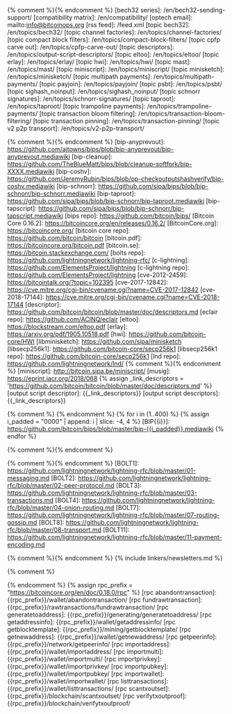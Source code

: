 {% comment %}<!-- internal site links, alphabetical order -->{% endcomment %}
[bech32 series]: /en/bech32-sending-support/
[compatibility matrix]: /en/compatibility/
[optech email]: mailto:info@bitcoinops.org
[rss feed]: /feed.xml
[topic bech32]: /en/topics/bech32/
[topic channel factories]: /en/topics/channel-factories/
[topic compact block filters]: /en/topics/compact-block-filters/
[topic cpfp carve out]: /en/topics/cpfp-carve-out/
[topic descriptors]: /en/topics/output-script-descriptors/
[topic eltoo]: /en/topics/eltoo/
[topic erlay]: /en/topics/erlay/
[topic hwi]: /en/topics/hwi/
[topic mast]: /en/topics/mast/
[topic miniscript]: /en/topics/miniscript/
[topic minisketch]: /en/topics/minisketch/
[topic multipath payments]: /en/topics/multipath-payments/
[topic payjoin]: /en/topics/payjoin/
[topic psbt]: /en/topics/psbt/
[topic sighash_noinput]: /en/topics/sighash_noinput/
[topic schnorr signatures]: /en/topics/schnorr-signatures/
[topic taproot]: /en/topics/taproot/
[topic trampoline payments]: /en/topics/trampoline-payments/
[topic transaction bloom filtering]: /en/topics/transaction-bloom-filtering/
[topic transaction pinning]: /en/topics/transaction-pinning/
[topic v2 p2p transport]: /en/topics/v2-p2p-transport/

{% comment %}<!-- reused (or likely to be reused) external links, alphabetical order -->{% endcomment %}
[bip-anyprevout]: https://github.com/ajtowns/bips/blob/bip-anyprevout/bip-anyprevout.mediawiki
[bip-cleanup]: https://github.com/TheBlueMatt/bips/blob/cleanup-softfork/bip-XXXX.mediawiki
[bip-coshv]: https://github.com/JeremyRubin/bips/blob/op-checkoutputshashverify/bip-coshv.mediawiki
[bip-schnorr]: https://github.com/sipa/bips/blob/bip-schnorr/bip-schnorr.mediawiki
[bip-taproot]: https://github.com/sipa/bips/blob/bip-schnorr/bip-taproot.mediawiki
[bip-tapscript]: https://github.com/sipa/bips/blob/bip-schnorr/bip-tapscript.mediawiki
[bips repo]: https://github.com/bitcoin/bips/
[Bitcoin Core 0.16.2]: https://bitcoincore.org/en/releases/0.16.2/
[BitcoinCore.org]: https://bitcoincore.org/
[bitcoin core repo]: https://github.com/bitcoin/bitcoin
[bitcoin.pdf]: https://bitcoincore.org/bitcoin.pdf
[bitcoin.se]: https://bitcoin.stackexchange.com/
[bolts repo]: https://github.com/lightningnetwork/lightning-rfc/
[c-lightning]: https://github.com/ElementsProject/lightning
[c-lightning repo]: https://github.com/ElementsProject/lightning
[cve-2012-2459]: https://bitcointalk.org/?topic=102395
[cve-2017-12842]: https://cve.mitre.org/cgi-bin/cvename.cgi?name=CVE-2017-12842
[cve-2018-17144]: https://cve.mitre.org/cgi-bin/cvename.cgi?name=CVE-2018-17144
[descriptor]: https://github.com/bitcoin/bitcoin/blob/master/doc/descriptors.md
[eclair repo]: https://github.com/ACINQ/eclair
[eltoo]: https://blockstream.com/eltoo.pdf
[erlay]: https://arxiv.org/pdf/1905.10518.pdf
[hwi]: https://github.com/bitcoin-core/HWI
[libminisketch]: https://github.com/sipa/minisketch
[libsecp256k1]: https://github.com/bitcoin-core/secp256k1
[libsecp256k1 repo]: https://github.com/bitcoin-core/secp256k1
[lnd repo]: https://github.com/lightningnetwork/lnd/
{% comment %}<!-- TODO: switch miniscript link to some sort of overview page when available -->{% endcomment %}
[miniscript]: http://bitcoin.sipa.be/miniscript/
[musig]: https://eprint.iacr.org/2018/068
{% assign _link_descriptors = 'https://github.com/bitcoin/bitcoin/blob/master/doc/descriptors.md' %}
[output script descriptor]: {{_link_descriptors}}
[output script descriptors]: {{_link_descriptors}}

{% comment %}<!-- BIPs in order lowest to highest
Note: as of 2019-02-24/Jekyll 3.8.3, this is currently inefficient as
the loop is run each time this file is included (but it still only adds
about 1 second of compile time to the whole site).  However, Jekyll 4.0
is expected to cache rendered includes so that, if none of the variables
in the included file is redefined, the cached file will be used, so the
loop will only be run once no matter how many times this file is
included in documents.  See https://github.com/jekyll/jekyll/pull/7108
for details --> {% endcomment %}
{% for i in (1..400) %}
{% assign i_padded = "0000" | append: i | slice: -4, 4 %}
[BIP{{i}}]: https://github.com/bitcoin/bips/blob/master/bip-{{i_padded}}.mediawiki
{% endfor %}

{% comment %}<!-- Later link definitions supersede earlier definitions.
When more recent information about a BIP is available not in the regular
place, put links here. -->{% endcomment %}

{% comment %}<!-- BOLTs in order lowest to highest -->{% endcomment %}
[BOLT1]: https://github.com/lightningnetwork/lightning-rfc/blob/master/01-messaging.md
[BOLT2]: https://github.com/lightningnetwork/lightning-rfc/blob/master/02-peer-protocol.md
[BOLT3]: https://github.com/lightningnetwork/lightning-rfc/blob/master/03-transactions.md
[BOLT4]: https://github.com/lightningnetwork/lightning-rfc/blob/master/04-onion-routing.md
[BOLT7]: https://github.com/lightningnetwork/lightning-rfc/blob/master/07-routing-gossip.md
[BOLT8]: https://github.com/lightningnetwork/lightning-rfc/blob/master/08-transport.md
[BOLT11]: https://github.com/lightningnetwork/lightning-rfc/blob/master/11-payment-encoding.md

{% comment %}<!-- links old newsletters -->{% endcomment %}
{% include linkers/newsletters.md %}

{% comment %}
<!--REQUIRES PERIODIC UPDATE: update rpc_version below to latest
version of BitcoinCore.org's RPC docs-->
{% endcomment %}
{% assign rpc_prefix = "https://bitcoincore.org/en/doc/0.18.0/rpc" %}
[rpc abandontransaction]: {{rpc_prefix}}/wallet/abandontransaction/
[rpc fundrawtransaction]: {{rpc_prefix}}/rawtransactions/fundrawtransaction/
[rpc generatetoaddress]: {{rpc_prefix}}/generating/generatetoaddress/
[rpc getaddressinfo]: {{rpc_prefix}}/wallet/getaddressinfo/
[rpc getblocktemplate]: {{rpc_prefix}}/mining/getblocktemplate/
[rpc getnewaddress]: {{rpc_prefix}}/wallet/getnewaddress/
[rpc getpeerinfo]: {{rpc_prefix}}/network/getpeerinfo/
[rpc importaddress]:   {{rpc_prefix}}/wallet/importaddress/
[rpc importmulti]:   {{rpc_prefix}}/wallet/importmulti/
[rpc importprivkey]:   {{rpc_prefix}}/wallet/importprivkey/
[rpc importpubkey]:   {{rpc_prefix}}/wallet/importpubkey/
[rpc importwallet]:   {{rpc_prefix}}/wallet/importwallet/
[rpc listtransactions]: {{rpc_prefix}}/wallet/listtransactions/
[rpc scantxoutset]:   {{rpc_prefix}}/blockchain/scantxoutset/
[rpc verifytxoutproof]:   {{rpc_prefix}}/blockchain/verifytxoutproof/
